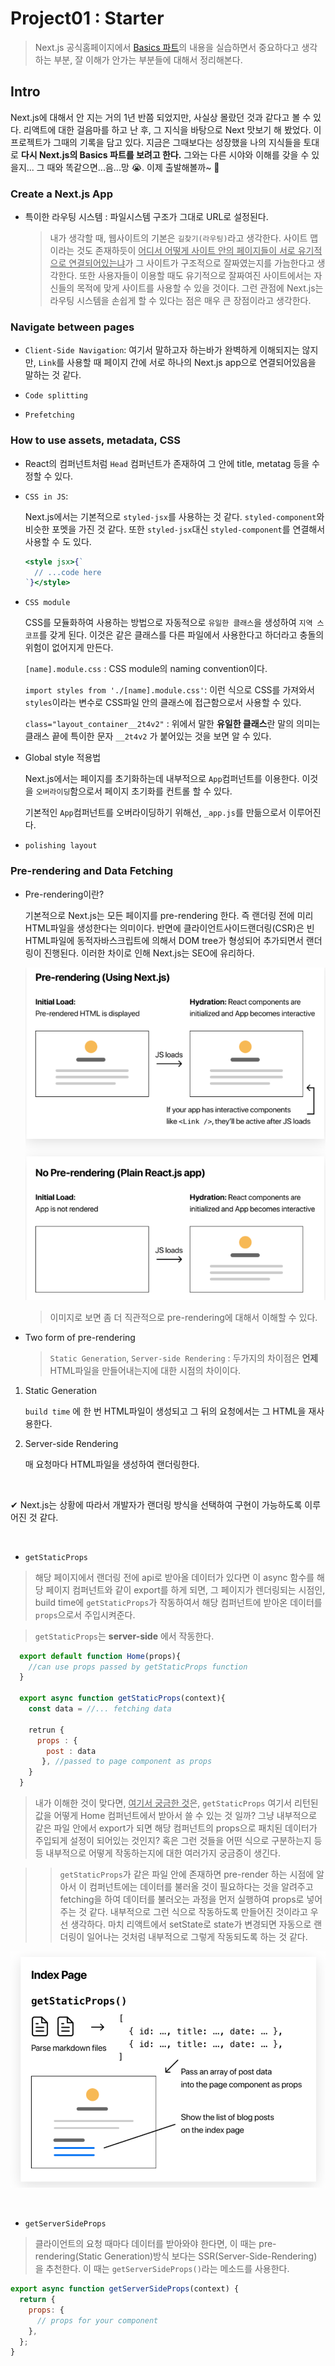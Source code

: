 # Project01 : Starter

> Next.js 공식홈페이지에서 [Basics 파트](https://nextjs.org/learn/basics/create-nextjs-app?utm_source=next-site&utm_medium=nav-cta&utm_campaign=next-website)의 내용을 실습하면서 중요하다고 생각하는 부분, 잘 이해가 안가는 부분들에 대해서 정리해본다.

## Intro

Next.js에 대해서 안 지는 거의 1년 반쯤 되었지만, 사실상 몰랐던 것과 같다고 볼 수 있다. 리액트에 대한 걸음마를 하고 난 후, 그 지식을 바탕으로 Next 맛보기 해 봤었다. 이 프로젝트가 그때의 기록을 담고 있다. 지금은 그때보다는 성장했을 나의 지식들을 토대로 **다시 Next.js의 Basics 파트를 보려고 한다.** 그와는 다른 시야와 이해를 갖을 수 있을지... 그 때와 똑같으면...음...망 😭. 이제 출발해볼까~ 🚀

### Create a Next.js App

- 특이한 라우팅 시스템 : 파일시스템 구조가 그대로 URL로 설정된다.

  > 내가 생각할 때, 웹사이트의 기본은 `길찾기(라우팅)`라고 생각한다. 사이트 맵이라는 것도 존재하듯이 <u>어디서 어떻게 사이트 안의 페이지들이 서로 유기적으로 연결되어있는냐</u>가 그 사이트가 구조적으로 잘짜였는지를 가늠한다고 생각한다. 또한 사용자들이 이용할 때도 유기적으로 잘짜여진 사이트에서는 자신들의 목적에 맞게 사이트를 사용할 수 있을 것이다. 그런 관점에 Next.js는 라우팅 시스템을 손쉽게 할 수 있다는 점은 매우 큰 장점이라고 생각한다.

### Navigate between pages

- `Client-Side Navigation`:
  여기서 말하고자 하는바가 완벽하게 이해되지는 않지만, `Link`를 사용할 때 페이지 간에 서로 하나의 Next.js app으로 연결되어있음을 말하는 것 같다.

- `Code splitting`
- `Prefetching`

### How to use assets, metadata, CSS

- React의 컴퍼넌트처럼 `Head` 컴퍼넌트가 존재하여 그 안에 title, metatag 등을 수정할 수 있다.

- `CSS in JS`:

  Next.js에서는 기본적으로 `styled-jsx`를 사용하는 것 같다. `styled-component`와 비슷한 포멧을 가진 것 같다. 또한 `styled-jsx`대신 `styled-component`를 연결해서 사용할 수 도 있다.

  ```jsx
  <style jsx>{`
    // ...code here
  `}</style>
  ```

- `CSS module`

  CSS를 모듈화하여 사용하는 방법으로 자동적으로 `유일한 클래스`을 생성하여 `지역 스코프`를 갖게 된다. 이것은 같은 클래스를 다른 파일에서 사용한다고 하더라고 충돌의 위험이 없어지게 만든다.

  `[name].module.css` : CSS module의 naming convention이다.

  `import styles from './[name].module.css'`: 이런 식으로 CSS를 가져와서 `styles`이라는 변수로 CSS파일 안의 클래스에 접근함으로서 사용할 수 있다.

  `class="layout_container__2t4v2"` : 위에서 말한 **유일한 클래스**란 말의 의미는 클래스 끝에 특이한 문자 `__2t4v2` 가 붙어있는 것을 보면 알 수 있다.

- Global style 적용법

  Next.js에서는 페이지를 초기화하는데 내부적으로 `App`컴퍼넌트를 이용한다. 이것을 `오버라이딩`함으로서 페이지 초기화를 컨트롤 할 수 있다.

  기본적인 `App`컴퍼넌트를 오버라이딩하기 위해선, `_app.js`를 만듦으로서 이루어진다.

- `polishing layout`

### Pre-rendering and Data Fetching

- Pre-rendering이란?

  기본적으로 Next.js는 모든 페이지를 pre-rendering 한다. 즉 랜더링 전에 미리 HTML파일을 생성한다는 의미이다. 반면에 클라이언트사이드랜더링(CSR)은 빈 HTML파일에 동적자바스크립트에 의해서 DOM tree가 형성되어 추가되면서 랜더링이 진행된다. 이러한 차이로 인해 Next.js는 SEO에 유리하다.

  ![pre-rendering](pre-rendering.PNG)

  > 이미지로 보면 좀 더 직관적으로 pre-rendering에 대해서 이해할 수 있다.

- Two form of pre-rendering
  > `Static Generation`, `Server-side Rendering` : 두가지의 차이점은 **언제** HTML파일을 만들어내는지에 대한 시점의 차이이다.

1. Static Generation

   `build time` 에 한 번 HTML파일이 생성되고 그 뒤의 요청에서는 그 HTML을 재사용한다.

2. Server-side Rendering

   매 요청마다 HTML파일을 생성하여 랜더링한다.

<br/>

✔ Next.js는 상황에 따라서 개발자가 랜더링 방식을 선택하여 구현이 가능하도록 이루어진 것 같다.

<br/>

- `getStaticProps`

> 해당 페이지에서 랜더링 전에 api로 받아올 데이터가 있다면 이 async 함수를 해당 페이지 컴퍼넌트와 같이 export를 하게 되면, 그 페이지가 렌더링되는 시점인, build time에 `getStaticProps`가 작동하여서 해당 컴퍼넌트에 받아온 데이터를 `props`으로서 주입시켜준다.

> `getStaticProps`는 **server-side** 에서 작동한다.

```javascript
  export default function Home(props){
    //can use props passed by getStaticProps function
  }

  export async function getStaticProps(context){
    const data = //... fetching data

    retrun {
      props : {
        post : data
       }, //passed to page component as props
    }
  }
```

> 내가 이해한 것이 맞다면, <u>여기서 궁금한 것</u>은, `getStaticProps` 여기서 리턴된 값을 어떻게 Home 컴퍼넌트에서 받아서 쓸 수 있는 것 일까? 그냥 내부적으로 같은 파일 안에서 export가 되면 해당 컴퍼넌트의 props으로 패치된 데이터가 주입되게 설정이 되어있는 것인지? 혹은 그런 것들을 어떤 식으로 구분하는지 등등 내부적으로 어떻게 작동하는지에 대한 여러가지 궁금증이 생긴다.

> > `getStaticProps`가 같은 파일 안에 존재하면 pre-render 하는 시점에 알아서 이 컴퍼넌트에는 데이터를 불러올 것이 필요하다는 것을 알려주고 fetching을 하여 데이터를 불러오는 과정을 먼저 실행하여 props로 넣어주는 것 같다. 내부적으로 그런 식으로 작동하도록 만들어진 것이라고 우선 생각하다. 마치 리액트에서 setState로 state가 변경되면 자동으로 랜더링이 일어나는 것처럼 내부적으로 그렇게 작동되도록 하는 것 같다.

![getstaticprops](getstaticprops.PNG)

<br/>

- `getServerSideProps`

> 클라이언트의 요청 때마다 데이터를 받아와야 한다면, 이 때는 pre-rendering(Static Generation)방식 보다는 SSR(Server-Side-Rendering) 을 추천한다. 이 때는 `getServerSideProps()`라는 메소드를 사용한다.

```javascript
export async function getServerSideProps(context) {
  return {
    props: {
      // props for your component
    },
  };
}
```

